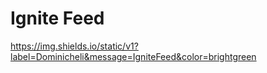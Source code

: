 # Ignite Feed

https://img.shields.io/static/v1?label=Dominicheli&message=IgniteFeed&color=brightgreen

